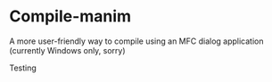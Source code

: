 # Compile-manim
A more user-friendly way to compile using an MFC dialog application (currently Windows only, sorry)




Testing
